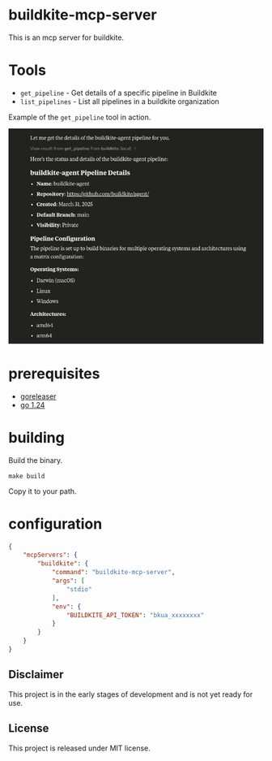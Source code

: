 # buildkite-mcp-server

This is an mcp server for buildkite.

# Tools

* `get_pipeline` - Get details of a specific pipeline in Buildkite
* `list_pipelines` - List all pipelines in a buildkite organization

Example of the `get_pipeline` tool in action.

![Get Pipeline Tool](docs/images/get_pipeline.png)

# prerequisites

* [goreleaser](http://goreleaser.com)
* [go 1.24](https://go.dev)

# building

Build the binary.

```
make build
```

Copy it to your path.

# configuration

```json
{
    "mcpServers": {
        "buildkite": {
            "command": "buildkite-mcp-server",
            "args": [
                "stdio"
            ],
            "env": {
                "BUILDKITE_API_TOKEN": "bkua_xxxxxxxx"
            }
        }
    }
}
```


## Disclaimer

This project is in the early stages of development and is not yet ready for use.

## License

This project is released under MIT license.